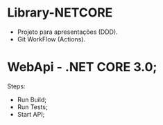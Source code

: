 # Library-NETCORE
- Projeto para apresentações (DDD).
- Git WorkFlow (Actions).

# WebApi - .NET CORE 3.0;

Steps:
  - Run Build;
  - Run Tests;
  - Start API;

